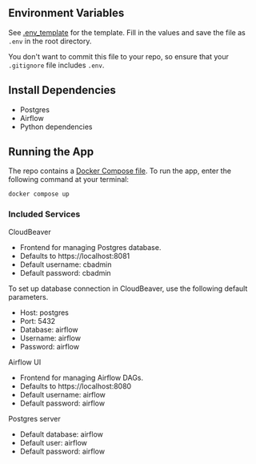 ## Environment Variables
See [.env_template](.env_template) for the template. Fill in the values and save the file as `.env` in the root directory.

You don't want to commit this file to your repo, so ensure that your `.gitignore` file includes `.env`.


## Install Dependencies
- Postgres
- Airflow
- Python dependencies


## Running the App
The repo contains a [Docker Compose file](docker-compose.yaml). To run the app, enter the following command at your terminal:

```docker compose up```


### Included Services
CloudBeaver
- Frontend for managing Postgres database.
- Defaults to https://localhost:8081
- Default username: cbadmin
- Default password: cbadmin

To set up database connection in CloudBeaver, use the following default parameters.
- Host: postgres
- Port: 5432
- Database: airflow
- Username: airflow
- Password: airflow

Airflow UI
- Frontend for managing Airflow DAGs. 
- Defaults to https://localhost:8080
- Default username: airflow
- Default password: airflow

Postgres server
- Default database: airflow
- Default user: airflow
- Default password: airflow